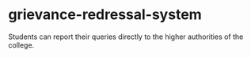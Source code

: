 # grievance-redressal-system 
Students can report their queries directly to the higher authorities of the college.
